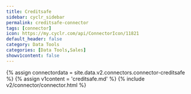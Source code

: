 ```yaml
---
title: Creditsafe
sidebar: cyclr_sidebar
permalink: creditsafe-connector
tags: [connector]
icon: https://my.cyclr.com/api/ConnectorIcon/11821
default_header: false
category: Data Tools
categories: [Data Tools,Sales]
showv1content: false
---
```

{% assign connectordata = site.data.v2.connectors.connector-creditsafe %}
{% assign v1content = 'creditsafe.md' %}
{% include v2/connector/connector.html %}	